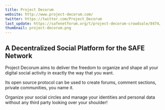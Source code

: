 ```yaml
---
title: Project Decorum
website: http://www.project-decorum.com/
twitter: https://twitter.com/Project_Decorum
last_update: https://safenetforum.org/t/project-decorum-crowdsale/8474/912
thumbnail: project-decorum.png
---
```


## A Decentralized Social Platform for the SAFE Network

Project Decorum aims to deliver the freedom to organize and shape all your digital social activity in exactly the way that you want.

Its open source protocol can be used to create forums, comment sections, private communities, you name it.

Organize your social circles and manage your identities and personal data without any third party looking over your shoulder!
